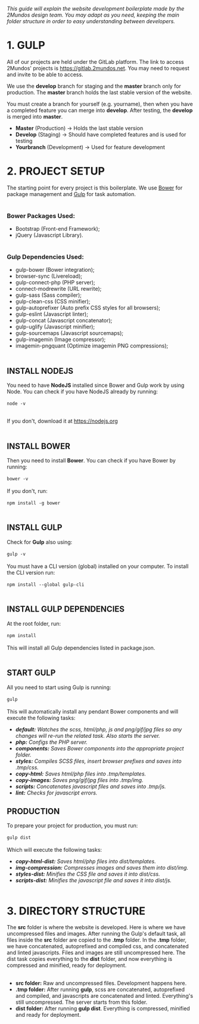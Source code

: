*This guide will explain the website development boilerplate made by the 2Mundos design team. You may adapt as you need, keeping the main folder structure in order to easy understanding between developers.*

# 1. GULP
All of our projects are held under the GitLab platform. The link to access 2Mundos' projects is https://gitlab.2mundos.net. You may need to request and invite to be able to access.

We use the **develop** branch for staging and the **master** branch only for production. The **master** branch holds the last stable version of the website.

You must create a branch for yourself (e.g. yourname), then when you have a completed feature you can merge into **develop**. After testing, the **develop** is merged into **master**.

* __Master__ (Production) -> Holds the last stable version
* __Develop__ (Staging) -> Should have completed features and is used for testing
* __Yourbranch__ (Development) -> Used for feature development

# 2. PROJECT SETUP
The starting point for every project is this boilerplate. We use [Bower](bower.io) for package management and [Gulp](gulpjs.com) for task automation.
<br><br>

### Bower Packages Used:
* Bootstrap (Front-end Framework);
* jQuery (Javascript Library).
<br><br>

### Gulp Dependencies Used:
* gulp-bower (Bower integration);
* browser-sync (Livereload);
* gulp-connect-php (PHP server);
* connect-modrewrite (URL rewrite);
* gulp-sass (Sass compiler);
* gulp-clean-css (CSS minifier);
* gulp-autoprefixer (Auto prefix CSS styles for all browsers);
* gulp-eslint (Javascript linter);
* gulp-concat (Javascript concatenator);
* gulp-uglify (Javascript minifier);
* gulp-sourcemaps (Javascript sourcemaps);
* gulp-imagemin (Image compressor);
* imagemin-pngquant (Optimize imagemin PNG compressions);
<br><br>

## INSTALL NODEJS
You need to have **NodeJS** installed since Bower and Gulp work by using Node. You can check if you have NodeJS already by running: <br><br>
`node -v`
<br><br>

If you don't, download it at https://nodejs.org
<br><br>

## INSTALL BOWER
Then you need to install **Bower**. You can check if you have Bower by running: <br><br>
`bower -v`
<br><br>
If you don't, run: <br><br>
`npm install -g bower`
<br><br>

## INSTALL GULP
Check for **Gulp** also using: <br><br>
`gulp -v`
<br><br>
You must have a CLI version (global) installed on your computer. To install the CLI version run:<br><br>
`npm install --global gulp-cli`
<br><br>

## INSTALL GULP DEPENDENCIES
At the root folder, run: <br><br>
`npm install`
<br><br>
This will install all Gulp dependencies listed in package.json.
<br><br>

## START GULP
All you need to start using Gulp is running: <br><br>
`gulp`
<br><br>
This will automatically install any pendant Bower components and will execute the following tasks: <br>

* _**default:**_ _Watches the scss, html/php, js and png/gif/jpg files so any changes will re-run the related task. Also starts the server._
* _**php:**_ _Configs the PHP server._
* _**components:**_ _Saves Bower components into the appropriate project folder._
* _**styles:**_ _Compiles SCSS files, insert browser prefixes and saves into .tmp/css._
* _**copy-html:**_ _Saves html/php files into .tmp/templates._
* _**copy-images:**_ _Saves png/gif/jpg files into .tmp/img._
* _**scripts:**_ _Concatenates javascript files and saves into .tmp/js._
* _**lint:**_ _Checks for javascript errors._

## PRODUCTION
To prepare your project for production, you must run: <br><br>
`gulp dist`
<br><br>
Which will execute the following tasks: <br>

* _**copy-html-dist:**_ _Saves html/php files into dist/templates._
* _**img-compression:**_ _Compresses images and saves them into dist/img._
* _**styles-dist:**_ _Minifies the CSS file and saves it into dist/css._
* _**scripts-dist:**_ _Minifies the javascript file and saves it into dist/js._
<br><br>

# 3. DIRECTORY STRUCTURE
The **src** folder is where the website is developed. Here is where we have uncompressed files and images. After running the Gulp's default task, all files inside the **src** folder are copied to the **.tmp** folder. In the **.tmp** folder, we have concatenated, autoprefixed and compiled css, and concatenated and linted javascripts. Files and images are still uncompressed here. The dist task copies everything to the **dist** folder, and now everything is compressed and minified, ready for deployment.<br><br>

* __src folder:__ Raw and uncompressed files. Development happens here.
* __.tmp folder:__ After running **gulp**, scss are concatenated, autoprefixed and compiled, and javascripts are concatenated and linted. Everything's still uncompressed. The server starts from this folder.
* __dist folder:__ After running **gulp dist**. Everything is compressed, minified and ready for deployment.
